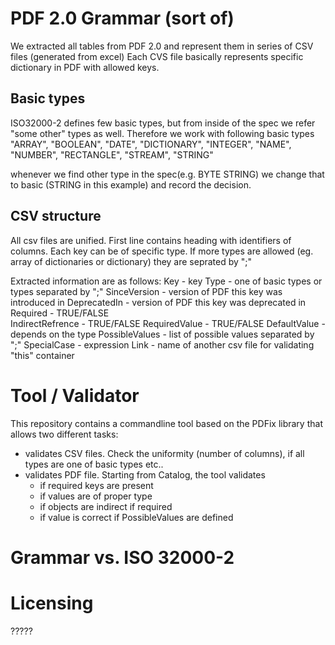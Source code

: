 # PDF 2.0 Grammar (sort of)

We extracted all tables from PDF 2.0 and represent them in series of CSV files (generated from excel) Each CVS file basically represents specific dictionary in PDF with allowed keys. 

## Basic types
ISO32000-2 defines few basic types, but from inside of the spec we refer "some other" types as well. Therefore we work with following basic types
"ARRAY", "BOOLEAN", "DATE", "DICTIONARY", "INTEGER", "NAME", "NUMBER", "RECTANGLE", "STREAM", "STRING"

whenever we find other type in the spec(e.g. BYTE STRING) we change that to basic (STRING in this example) and record the decision. 

## CSV structure
All csv files are unified. First line contains heading with identifiers of columns. 
Each key can be of specific type. If more types are allowed (eg. array of dictionaries or dictionary) they are seprated by ";"

Extracted information are as follows:
Key		- key 
Type	- one of basic types or types separated by ";"
SinceVersion	- version of PDF this key was introduced in
DeprecatedIn	- version of PDF this key was deprecated in
Required		- TRUE/FALSE  
IndirectRefrence	- TRUE/FALSE
RequiredValue	- TRUE/FALSE
DefaultValue	- depends on the type 
PossibleValues	- list of possible values separated by ";"
SpecialCase	 	- expression 
Link			- name of another csv file for validating "this" container

# Tool / Validator
This repository contains a commandline tool based on the PDFix library that allows two different tasks:
- validates CSV files. Check the uniformity (number of columns), if all types are one of basic types etc..
- validates PDF file. Starting from Catalog, the tool validates 
	- if required keys are present
	- if values are of proper type
	- if objects are indirect if required
	- if value is correct if PossibleValues are defined

# Grammar vs. ISO 32000-2


# Licensing
?????



